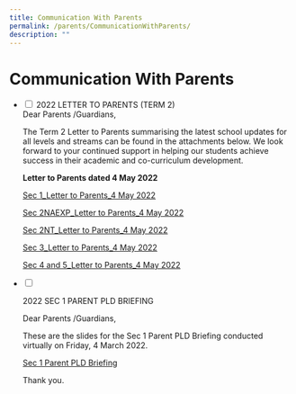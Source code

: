 ```yaml
---
title: Communication With Parents
permalink: /parents/CommunicationWithParents/
description: ""
---
```

<h1>Communication With Parents</h1>

<ul class="jekyllcodex\_accordion">

<li>

<input type="checkbox" id="accordion1">
<label for="accordion1">2022 LETTER TO PARENTS (TERM 2)</label>

<div>
Dear Parents /Guardians,

  

The Term 2 Letter to Parents summarising the latest school updates for all levels and streams can be found in the attachments below. We look forward to your continued support in helping our students achieve success in their academic and co-curriculum development.

  

**Letter to Parents dated 4 May 2022**  

[Sec 1\_Letter to Parents\_4 May 2022](https://prcss.moe.edu.sg/qql/slot/u200/pdf/communication_with_parents/Letter_to_Parents_4May2022/Sec%201%20level%20letter_4%20May%202022.pdf)

[Sec 2NAEXP\_Letter to Parents\_4 May 2022](https://prcss-moe-edu-sg-admin.cwp.sg/qql/slot/u200/pdf/communication_with_parents/Letter_to_Parents_4May2022/Sec%202NAEXP%20level%20letter_4%20May%202022.pdf)  

[Sec 2NT\_Letter to Parents\_4 May 2022](https://prcss.moe.edu.sg/qql/slot/u200/pdf/communication_with_parents/Letter_to_Parents_4May2022/Sec%202NT%20level%20letter_4%20May%202022.pdf)  

[Sec 3\_Letter to Parents\_4 May 2022](https://prcss.moe.edu.sg/qql/slot/u200/pdf/communication_with_parents/Letter_to_Parents_4May2022/Sec%203%20level%20letter_4%20May%202022.pdf)  

[](https://prcss-moe-edu-sg-admin.cwp.sg/parents/goog_1814071684)

[Sec 4 and 5\_Letter to Parents\_4 May 2022](https://prcss.moe.edu.sg/qql/slot/u200/pdf/communication_with_parents/Letter_to_Parents_4May2022/Sec%204%20and%205%20level%20letter1%204%20May%202022.pdf)
	</div>
	
<li>

<input type="checkbox" id="accordion2">

<label for="accordion2">2022 SEC 1 PARENT PLD BRIEFING</label>

<div>
Dear Parents /Guardians,

These are the slides for the Sec 1 Parent PLD Briefing conducted virtually on Friday, 4 March 2022.  

[Sec 1 Parent PLD Briefing](https://prcss.moe.edu.sg/qql/slot/u200/pdf/communication_with_parents/2022_Sec1_Parent_PLD_Briefing/NDLP%20Sec%201%20Parent%20PLD%20Briefing%20Slides.pdf)

Thank you.
	</div>